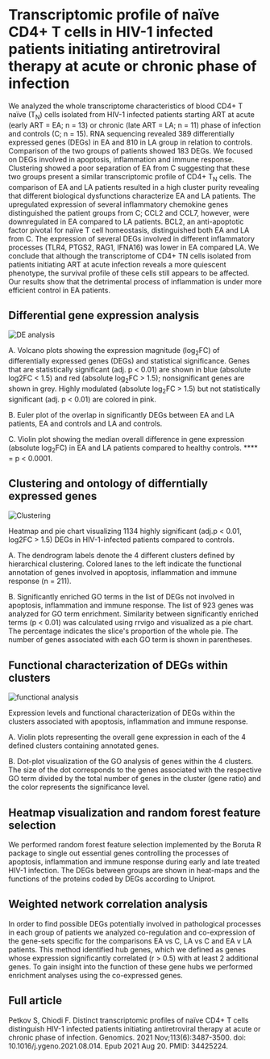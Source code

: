 # Transcriptomic profile of naïve CD4+ T cells in HIV-1 infected patients initiating antiretroviral therapy at acute or chronic phase of infection

We analyzed the whole transcriptome characteristics of blood CD4+ T naïve (T<sub>N</sub>) cells isolated from HIV-1 infected patients starting ART at acute (early ART = EA; n = 13) or chronic (late ART = LA; n = 11) phase of infection and controls (C; n = 15). RNA sequencing revealed 389 differentially expressed genes (DEGs) in EA and 810 in LA group in relation to controls. Comparison of the two groups of patients showed 183 DEGs. We focused on DEGs involved in apoptosis, inflammation and immune response. Clustering showed a poor separation of EA from C suggesting that these two groups present a similar transcriptomic profile of CD4+ T<sub>N</sub> cells. The comparison of EA and LA patients resulted in a high cluster purity revealing that different biological dysfunctions characterize EA and LA patients. The upregulated expression of several inflammatory chemokine genes distinguished the patient groups from C; CCL2 and CCL7, however, were downregulated in EA compared to LA patients. BCL2, an anti-apoptotic factor pivotal for naïve T cell homeostasis, distinguished both EA and LA from C. The expression of several DEGs involved in different inflammatory processes (TLR4, PTGS2, RAG1, IFNA16) was lower in EA compared LA. We conclude that although the transcriptome of CD4+ TN cells isolated from patients initiating ART at acute infection reveals a more quiescent phenotype, the survival profile of these cells still appears to be affected. Our results show that the detrimental process of inflammation is under more efficient control in EA patients.

## Differential gene expression analysis
![DE analysis](https://ars.els-cdn.com/content/image/1-s2.0-S0888754321003219-gr1.jpg "DE analysis")

A. Volcano plots showing the expression magnitude (log<sub>2</sub>FC) of differentially expressed genes (DEGs) and statistical significance. Genes that are statistically significant (adj. p < 0.01) are shown in blue (absolute log2FC < 1.5) and red (absolute log<sub>2</sub>FC > 1.5); nonsignificant genes are shown in grey. Highly modulated (absolute log<sub>2</sub>FC > 1.5) but not statistically significant (adj. p < 0.01) are colored in pink.

B. Euler plot of the overlap in significantly DEGs between EA and LA patients, EA and controls and LA and controls.

C. Violin plot showing the median overall difference in gene expression (absolute log<sub>2</sub>FC) in EA and LA patients compared to healthy controls. **** = p < 0.0001.

## Clustering and ontology of differntially expressed genes
![Clustering](https://ars.els-cdn.com/content/image/1-s2.0-S0888754321003219-gr2.jpg "a title")

Heatmap and pie chart visualizing 1134 highly significant (adj.p < 0.01, log2FC > 1.5) DEGs in HIV-1-infected patients compared to controls.

A. The dendrogram labels denote the 4 different clusters defined by hierarchical clustering. Colored lanes to the left indicate the functional annotation of genes involved in apoptosis, inflammation and immune response (n = 211).

B. Significantly enriched GO terms in the list of DEGs not involved in apoptosis, inflammation and immune response. The list of 923 genes was analyzed for GO term enrichment. Similarity between significantly enriched terms (p < 0.01) was calculated using rrvigo and visualized as a pie chart. The percentage indicates the slice's proportion of the whole pie. The number of genes associated with each GO term is shown in parentheses.

## Functional characterization of DEGs within clusters
![functional analysis](https://ars.els-cdn.com/content/image/1-s2.0-S0888754321003219-gr3.jpg "a title")

Expression levels and functional characterization of DEGs within the clusters associated with apoptosis, inflammation and immune response.

A. Violin plots representing the overall gene expression in each of the 4 defined clusters containing annotated genes.

B. Dot-plot visualization of the GO analysis of genes within the 4 clusters. The size of the dot corresponds to the genes associated with the respective GO term divided by the total number of genes in the cluster (gene ratio) and the color represents the significance level.

## Heatmap visualization and random forest feature selection
We performed random forest feature selection implemented by the Boruta R package to single out essential genes controlling the processes of apoptosis, inflammation and immune response during early and late treated HIV-1 infection. The DEGs between groups are shown in heat-maps and the functions of the proteins coded by DEGs according to Uniprot.

## Weighted network correlation analysis
In order to find possible DEGs potentially involved in pathological processes in each group of patients we analyzed co-regulation and co-expression of the gene-sets specific for the comparisons EA vs C, LA vs C and EA v LA patients. This method identified hub genes, which we defined as genes whose expression significantly correlated (r > 0.5) with at least 2 additional genes. To gain insight into the function of these gene hubs we performed enrichment analyses using the co-expressed genes.

## Full article

Petkov S, Chiodi F. Distinct transcriptomic profiles of naïve CD4+ T cells distinguish HIV-1 infected patients initiating antiretroviral therapy at acute or chronic phase of infection. Genomics. 2021 Nov;113(6):3487-3500. doi: 10.1016/j.ygeno.2021.08.014. Epub 2021 Aug 20. PMID: 34425224.
